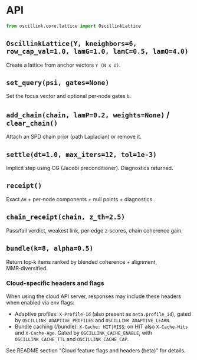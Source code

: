 # API

```python
from oscillink.core.lattice import OscillinkLattice
```

## `OscillinkLattice(Y, kneighbors=6, row_cap_val=1.0, lamG=1.0, lamC=0.5, lamQ=4.0)`
Create a lattice from anchor vectors `Y (N x D)`.

## `set_query(psi, gates=None)`
Set the focus vector and optional per‑node gates `b`.

## `add_chain(chain, lamP=0.2, weights=None)` / `clear_chain()`
Attach an SPD chain prior (path Laplacian) or remove it.

## `settle(dt=1.0, max_iters=12, tol=1e-3)`
Implicit step using CG (Jacobi preconditioner). Diagnostics returned.

## `receipt()`
Exact `ΔH` + per‑node components + null points + diagnostics.

## `chain_receipt(chain, z_th=2.5)`
Pass/fail verdict, weakest link, per‑edge z‑scores, chain coherence gain.

## `bundle(k=8, alpha=0.5)`
Return top‑k items ranked by blended coherence + alignment, MMR‑diversified.

### Cloud-specific headers and flags

When using the cloud API server, responses may include these headers when enabled via env flags:

- Adaptive profiles: `X-Profile-Id` (also present as `meta.profile_id`), gated by `OSCILLINK_ADAPTIVE_PROFILES` and `OSCILLINK_ADAPTIVE_LEARN`.
- Bundle caching (/bundle): `X-Cache: HIT|MISS`; on HIT also `X-Cache-Hits` and `X-Cache-Age`. Gated by `OSCILLINK_CACHE_ENABLE`, with `OSCILLINK_CACHE_TTL` and `OSCILLINK_CACHE_CAP`.

See README section "Cloud feature flags and headers (beta)" for details.
